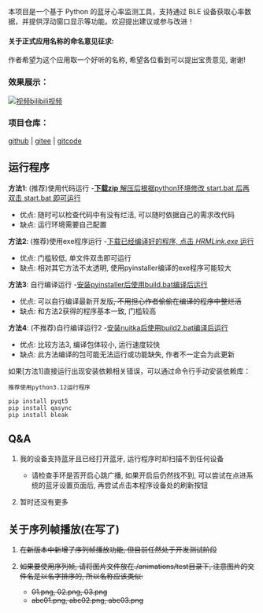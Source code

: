 本项目是一个基于 Python 的蓝牙心率监测工具，支持通过 BLE 设备获取心率数据，并提供浮动窗口显示等功能。欢迎提出建议或参与改进！
#### 关于正式应用名称的命名意见征求:
作者希望为这个应用取一个好听的名称, 希望各位看到可以提出宝贵意见, 谢谢!

### 效果展示：
[![视频](https://i1.hdslb.com/bfs/archive/3b60eb45c7b24938e62cdd3f3bc28e56ff5d8e2c.jpg@308w_174h)bilibili视频](https://www.bilibili.com/video/BV1VsEbzeE1N)

### 项目仓库：
[github](https://github.com/lin15266115/HeartRateMonitor) |
[gitee](https://gitee.com/lin_1526615/HeartRateMonitor) |
[gitcode](https://gitcode.com/lin15266115/HeartBeat)

## 运行程序

**方法1**: (推荐)使用代码运行 -<u>**下载zip** 解压后根据python环境修改 [start.bat](start.bat) 后再双击 [start.bat](start.bat) 即可运行</u>
- 优点: 随时可以检查代码中有没有烂活, 可以随时依据自己的需求改代码
- 缺点: 运行环境需要自己配置

**方法2**: (推荐)使用exe程序运行 -<u>下载已经编译好的程序, 点击 *HRMLink.exe* 运行</u>
- 优点: 门槛较低, 单文件双击即可运行
- 缺点: 相对其它方法不太透明, 使用pyinstaller编译的exe程序可能较大

**方法3**: 自行编译运行 -<u>安装pyinstaller后使用[build.bat](build.bat)编译后运行</u> 
- 优点: 可以自行编译最新开发版~~, 不用担心作者偷偷在编译的程序中整烂活~~
- 缺点: 和方法2获得的程序基本一致, 门槛较高

**方法4**: (不推荐)自行编译运行2 -<u>安装nuitka后使用[build2.bat](build2.bat)编译后运行</u>
- 优点: 比较方法3, 编译包体较小, 运行速度较快
- 缺点: 此方法编译的包可能无法运行或功能缺失, 作者不一定会为此更新

如果[方法1]直接运行出现安装依赖相关错误，可以通过命令行手动安装依赖库：

    推荐使用python3.12运行程序

    pip install pyqt5
    pip install qasync
    pip install bleak


## Q&A
1. 我的设备支持蓝牙且已经打开蓝牙, 运行程序时却扫描不到任何设备
	- 请检查手环是否开启心跳广播, 如果开启后仍然找不到, 可以尝试在点进系统的蓝牙设置页面后, 再尝试点击本程序设备处的刷新按钮

2. 暂时还没有更多

## 关于序列帧播放(在写了)
1. ~~在新版本中新增了序列帧播放功能, 但目前任然处于开发测试阶段~~

2. ~~如果要使用序列帧, 请将图片文件放在./animations/test目录下, 注意图片的文件名是以名字排序的, 所以名称应该类似:~~ 
    - ~~01.png, 02.png, 03.png~~
    - ~~abc01.png, abc02.png, abc03.png~~